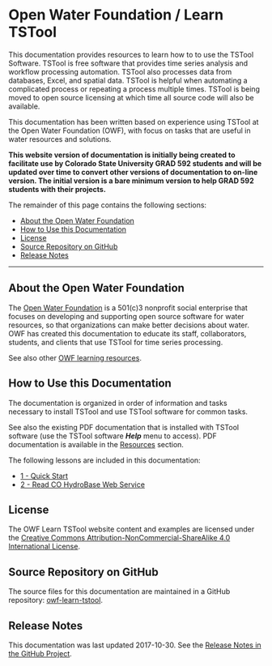 # Open Water Foundation / Learn TSTool #

This documentation provides resources to learn how to to use the TSTool Software.
TSTool is free software that provides time series analysis and workflow processing automation.
TSTool also processes data from databases, Excel, and spatial data.
TSTool is helpful when automating a complicated process or repeating a process multiple times.
TSTool is being moved to open source licensing at which time all source code will also be available.

This documentation has been written based on experience using TSTool at the Open Water Foundation (OWF),
with focus on tasks that are useful in water resources and solutions.

**This website version of documentation is initially being created to facilitate use by Colorado State University GRAD 592 students and
will be updated over time to convert other versions of documentation to on-line version.
The initial version is a bare minimum version to help GRAD 592 students with their projects.**

The remainder of this page contains the following sections:

* [About the Open Water Foundation](#about-the-open-water-foundation)
* [How to Use this Documentation](#how-to-use-this-documentation)
* [License](#license)
* [Source Repository on GitHub](#-source-repository-on-github)
* [Release Notes](#release-notes)

--------------

## About the Open Water Foundation ##

The [Open Water Foundation](https://openwaterfoundation.org) is a 501(c)3 nonprofit social enterprise that focuses
on developing and supporting open source software for water resources, so that organizations can make better decisions about water.
OWF has created this documentation to educate its staff, collaborators, students, and clients that use TSTool for time series processing.

See also other [OWF learning resources](https://learn.openwaterfoundation.org).

## How to Use this Documentation ##

The documentation is organized in order of information and tasks necessary to install TSTool and
use TSTool software for common tasks.

See also the existing PDF documentation that is installed with TSTool software (use the TSTool software ***Help*** menu to access).
PDF documentation is available in the [Resources](resources) section.

The following lessons are included in this documentation:

* [1 - Quick Start](01-lesson-quick-start/lesson-quick-start)
* [2 - Read CO HydroBase Web Service](02-lesson-read-co-hydrobase-ws/lesson-read-co-hydrobase-ws)

## License ##

The OWF Learn TSTool website content and examples are licensed under the
[Creative Commons Attribution-NonCommercial-ShareAlike 4.0 International License](https://creativecommons.org/licenses/by-nc-sa/4.0).

## Source Repository on GitHub

The source files for this documentation are maintained in a GitHub repository:  [owf-learn-tstool](https://github.com/OpenWaterFoundation/owf-learn-tstool).

## Release Notes ##

This documentation was last updated 2017-10-30.
See the [Release Notes in the GitHub Project](https://github.com/OpenWaterFoundation/owf-learn-tstool#release-notes).
